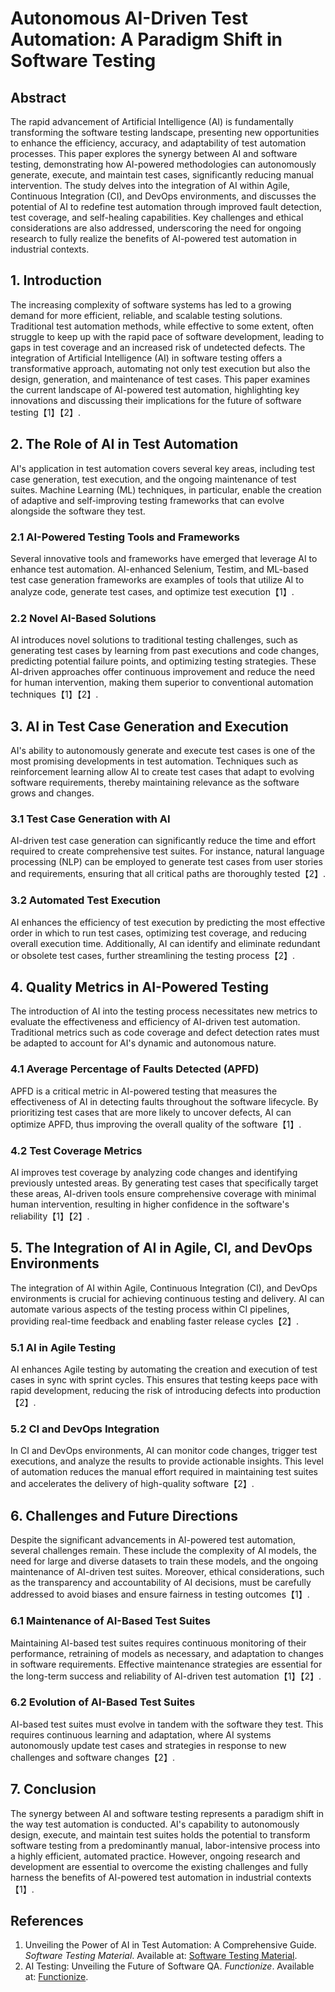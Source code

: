 # Autonomous AI-Driven Test Automation: A Paradigm Shift in Software Testing

## Abstract
The rapid advancement of Artificial Intelligence (AI) is fundamentally transforming the software testing landscape, presenting new opportunities to enhance the efficiency, accuracy, and adaptability of test automation processes. This paper explores the synergy between AI and software testing, demonstrating how AI-powered methodologies can autonomously generate, execute, and maintain test cases, significantly reducing manual intervention. The study delves into the integration of AI within Agile, Continuous Integration (CI), and DevOps environments, and discusses the potential of AI to redefine test automation through improved fault detection, test coverage, and self-healing capabilities. Key challenges and ethical considerations are also addressed, underscoring the need for ongoing research to fully realize the benefits of AI-powered test automation in industrial contexts.

## 1. Introduction
The increasing complexity of software systems has led to a growing demand for more efficient, reliable, and scalable testing solutions. Traditional test automation methods, while effective to some extent, often struggle to keep up with the rapid pace of software development, leading to gaps in test coverage and an increased risk of undetected defects. The integration of Artificial Intelligence (AI) in software testing offers a transformative approach, automating not only test execution but also the design, generation, and maintenance of test cases. This paper examines the current landscape of AI-powered test automation, highlighting key innovations and discussing their implications for the future of software testing【1】【2】.

## 2. The Role of AI in Test Automation
AI's application in test automation covers several key areas, including test case generation, test execution, and the ongoing maintenance of test suites. Machine Learning (ML) techniques, in particular, enable the creation of adaptive and self-improving testing frameworks that can evolve alongside the software they test.

### 2.1 AI-Powered Testing Tools and Frameworks
Several innovative tools and frameworks have emerged that leverage AI to enhance test automation. AI-enhanced Selenium, Testim, and ML-based test case generation frameworks are examples of tools that utilize AI to analyze code, generate test cases, and optimize test execution【1】.

### 2.2 Novel AI-Based Solutions
AI introduces novel solutions to traditional testing challenges, such as generating test cases by learning from past executions and code changes, predicting potential failure points, and optimizing testing strategies. These AI-driven approaches offer continuous improvement and reduce the need for human intervention, making them superior to conventional automation techniques【1】【2】.

## 3. AI in Test Case Generation and Execution
AI's ability to autonomously generate and execute test cases is one of the most promising developments in test automation. Techniques such as reinforcement learning allow AI to create test cases that adapt to evolving software requirements, thereby maintaining relevance as the software grows and changes.

### 3.1 Test Case Generation with AI
AI-driven test case generation can significantly reduce the time and effort required to create comprehensive test suites. For instance, natural language processing (NLP) can be employed to generate test cases from user stories and requirements, ensuring that all critical paths are thoroughly tested【2】.

### 3.2 Automated Test Execution
AI enhances the efficiency of test execution by predicting the most effective order in which to run test cases, optimizing test coverage, and reducing overall execution time. Additionally, AI can identify and eliminate redundant or obsolete test cases, further streamlining the testing process【2】.

## 4. Quality Metrics in AI-Powered Testing
The introduction of AI into the testing process necessitates new metrics to evaluate the effectiveness and efficiency of AI-driven test automation. Traditional metrics such as code coverage and defect detection rates must be adapted to account for AI's dynamic and autonomous nature.

### 4.1 Average Percentage of Faults Detected (APFD)
APFD is a critical metric in AI-powered testing that measures the effectiveness of AI in detecting faults throughout the software lifecycle. By prioritizing test cases that are more likely to uncover defects, AI can optimize APFD, thus improving the overall quality of the software【1】.

### 4.2 Test Coverage Metrics
AI improves test coverage by analyzing code changes and identifying previously untested areas. By generating test cases that specifically target these areas, AI-driven tools ensure comprehensive coverage with minimal human intervention, resulting in higher confidence in the software's reliability【1】【2】.

## 5. The Integration of AI in Agile, CI, and DevOps Environments
The integration of AI within Agile, Continuous Integration (CI), and DevOps environments is crucial for achieving continuous testing and delivery. AI can automate various aspects of the testing process within CI pipelines, providing real-time feedback and enabling faster release cycles【2】.

### 5.1 AI in Agile Testing
AI enhances Agile testing by automating the creation and execution of test cases in sync with sprint cycles. This ensures that testing keeps pace with rapid development, reducing the risk of introducing defects into production【2】.

### 5.2 CI and DevOps Integration
In CI and DevOps environments, AI can monitor code changes, trigger test executions, and analyze the results to provide actionable insights. This level of automation reduces the manual effort required in maintaining test suites and accelerates the delivery of high-quality software【2】.

## 6. Challenges and Future Directions
Despite the significant advancements in AI-powered test automation, several challenges remain. These include the complexity of AI models, the need for large and diverse datasets to train these models, and the ongoing maintenance of AI-driven test suites. Moreover, ethical considerations, such as the transparency and accountability of AI decisions, must be carefully addressed to avoid biases and ensure fairness in testing outcomes【1】.

### 6.1 Maintenance of AI-Based Test Suites
Maintaining AI-based test suites requires continuous monitoring of their performance, retraining of models as necessary, and adaptation to changes in software requirements. Effective maintenance strategies are essential for the long-term success and reliability of AI-driven test automation【1】【2】.

### 6.2 Evolution of AI-Based Test Suites
AI-based test suites must evolve in tandem with the software they test. This requires continuous learning and adaptation, where AI systems autonomously update test cases and strategies in response to new challenges and software changes【2】.

## 7. Conclusion
The synergy between AI and software testing represents a paradigm shift in the way test automation is conducted. AI's capability to autonomously design, execute, and maintain test suites holds the potential to transform software testing from a predominantly manual, labor-intensive process into a highly efficient, automated practice. However, ongoing research and development are essential to overcome the existing challenges and fully harness the benefits of AI-powered test automation in industrial contexts【1】.

## References
1. Unveiling the Power of AI in Test Automation: A Comprehensive Guide. *Software Testing Material*. Available at: [Software Testing Material](https://www.softwaretestingmaterial.com).
2. AI Testing: Unveiling the Future of Software QA. *Functionize*. Available at: [Functionize](https://www.functionize.com).
